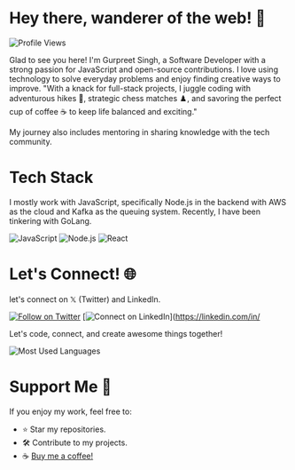 # Hey there, wanderer of the web! 👋

![Profile Views](https://komarev.com/ghpvc/?username=codebygurpreet&color=brightgreen&style=flat)

Glad to see you here! I'm Gurpreet Singh, a Software Developer with a strong passion for JavaScript and open-source contributions. I love using technology to solve everyday problems and enjoy finding creative ways to improve. "With a knack for full-stack projects, I juggle coding with adventurous hikes 🥾, strategic chess matches ♟️, and savoring the perfect cup of coffee ☕ to keep life balanced and exciting."

My journey also includes mentoring in sharing knowledge with the tech community.

<!-- Featured blogs/articles
📖 A Developer’s Story – Vinit Shahdeo
🚀 Join Postman at Google Summer of Code 2023
💻 If You Are A Techie, Your Home Page Should Be GitHub, Not Instagram
🌟 Vinit Shahdeo: From a GitHub User to a GitHub Star
🧠 10 lessons I've learned as a Software Engineer at Postman 
-->

<!-- Projects
Apart from the pinned repositories, I have built:

🛡️ Peerlist README Badges (included in Peerlist official tools)
🔍 OpenAPI Web Search (part of GSoC at Postman)
💧 Water Monitoring System (part of Rails Girls Summer Of Code)
🦠 COVID-19 Tracker (featured in newspapers, blogs)
-->

# Tech Stack

I mostly work with JavaScript, specifically Node.js in the backend with AWS as the cloud and Kafka as the queuing system. Recently, I have been tinkering with GoLang.

![JavaScript](https://camo.githubusercontent.com/6453965f3f4c526584dfdcd07b54605ebf2f501b5c6c46cbd6baba7ed02e80ef/68747470733a2f2f696d672e736869656c64732e696f2f62616467652f4a6176615363726970742d4637444631453f6c6f676f3d6a617661736372697074266c6f676f436f6c6f723d626c61636b)
![Node.js](https://camo.githubusercontent.com/ee709b5f9fbc4cd8c7b35170a5631137210cba827cebba138a04fcf201a0f01f/68747470733a2f2f696d672e736869656c64732e696f2f62616467652f4e6f64652e6a732d3433383533443f6c6f676f3d6e6f64652e6a73266c6f676f436f6c6f723d7768697465)
![React](https://camo.githubusercontent.com/27af4e1937eee25179981c6d7e1a2cec6d1b00b4f7e0e13c1b54d53dbc22e406/68747470733a2f2f696d672e736869656c64732e696f2f62616467652f52656163742d3230323332413f6c6f676f3d7265616374266c6f676f436f6c6f723d363144414642)

<!-- # Open Source Initiatives
During Hacktoberfest, I initiated a program aimed at helping beginners kickstart their journey into open-source, impacting over 1200+ beginners worldwide. Currently, I'm seeking collaboration for #50DaysOfJavaScript, a community-led open-source initiative to enhance JavaScript skills to ace the next JS interviews. Please consider joining as a participant, mentor, or a community partner. -->

# Let's Connect! 🌐 
 
let's connect on 𝕏 (Twitter) and LinkedIn.

[![Follow on Twitter](https://img.shields.io/twitter/follow/yourusername?style=social)](https://twitter.com/yourusername)
[![Connect on LinkedIn](https://img.shields.io/badge/LinkedIn-Connect-blue)](https://linkedin.com/in/

Let's code, connect, and create awesome things together!

![Most Used Languages](https://camo.githubusercontent.com/bf71b04b97d98b9483afee222a425876bc38a4abee0b84d32968996fb61b7b6f/68747470733a2f2f6769746875622d726561646d652d73746174732e76657263656c2e6170702f6170692f746f702d6c616e67732f3f757365726e616d653d76696e69747368616864656f266c61796f75743d636f6d7061637426686964655f626f726465723d74727565267468656d653d64617263756c612662675f636f6c6f723d3030303030303030266c616e67735f636f756e743d3626686964653d6a7570797465722532306e6f7465626f6f6b2c7465782c6373732c706870266578636c7564655f7265706f3d5061636d616e2d4149)


# Support Me 🤝

If you enjoy my work, feel free to:
- ⭐ Star my repositories.
- 🛠 Contribute to my projects.
- ☕ [Buy me a coffee!](https://www.buymeacoffee.com/your-profile)




